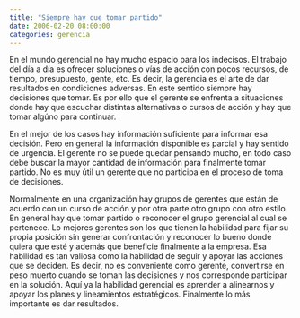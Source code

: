 ```yaml
---
title: "Siempre hay que tomar partido"
date: 2006-02-20 08:00:00
categories: gerencia
---
```

En el mundo gerencial no hay mucho espacio para los indecisos. El trabajo del día a día es ofrecer soluciones o vías de acción con pocos recursos, de tiempo, presupuesto, gente, etc. Es decir, la gerencia es el arte de dar resultados en condiciones adversas. En este sentido siempre hay decisiones que tomar. Es por ello que el gerente se enfrenta a situaciones donde hay que escuchar distintas alternativas o cursos de acción y hay que tomar algúno para continuar.

En el mejor de los casos hay información suficiente para informar esa decisión. Pero en general la información disponible es parcial y hay sentido de urgencia. El gerente no se puede quedar pensando mucho, en todo caso debe buscar la mayor cantidad de información para finalmente tomar partido. No es muy útil un gerente que no participa en el proceso de toma de decisiones.

Normalmente en una organización hay grupos de gerentes que están de acuerdo con un curso de acción y por otra parte otro grupo con otro estilo. En general hay que tomar partido o reconocer el grupo gerencial al cual se pertenece. Lo mejores gerentes son los que tienen la habilidad para fijar su propia posición sin generar confrontación y reconocer lo bueno donde quiera que esté y además que beneficie finalmente a la empresa. Esa habilidad es tan valiosa como la habilidad de seguir y apoyar las acciones que se deciden. Es decir, no es conveniente como gerente, convertirse en peso muerto cuando se toman las decisiones y nos corresponde participar en la solución. Aquí ya la habilidad gerencial es aprender a alinearnos y apoyar los planes y lineamientos estratégicos. Finalmente lo más importante es dar resultados.